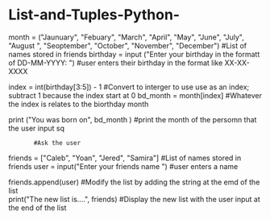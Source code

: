 # List-and-Tuples-Python-


month = ("Jaunuary", "Febuary", "March", "April", "May", "June", "July", "August ", "Seoptember", "October", "November", "December")      #List of names stored in friends 
birthday = input ("Enter your birthday in the formatt of DD-MM-YYYY: ")       #user enters their birthday in the format like XX-XX-XXXX

index = int(birthday[3:5]) - 1                  #Convert to interger to use use as an index; subtract 1 because the index start at 0 
bd_month = month[index]                         #Whatever the index is relates to the biorthday month 

print ("You was born on", bd_month )            #print the month of the persomn that the user input sq


           #Ask the user 
           
friends = ["Caleb", "Yoan", "Jered", "Samira"]       #List of names stored in friends 
user = input("Enter your friends name ")             #user enters a name 

friends.append(user)                                 #Modify the list by adding the string at the emd of the list  
print("The new list is....", friends)                #Display the new list with the user input at the end of the list 
